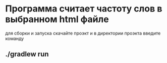 # Программа считает частоту слов в выбранном html файле

для сборки и запуска скачайте проэкт и в директории проэкта введите команду
## ./gradlew run 
